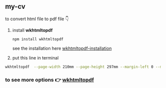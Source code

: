 ## my-cv

to convert html file to pdf file 👇️

1. install **wkhtmltopdf**
   ```
   npm install wkhtmltopdf
   ```

   see the installation here [wkhtmltopdf-installation](https://computingforgeeks.com/install-wkhtmltopdf-on-ubuntu-debian-linux/)

2. put this line in terminal

```bash
wkhtmltopdf  --page-width 210mm --page-height 297mm --margin-left 0 --margin-right 0 cv.html cv.pdf
```

### to see more options :point_right: [wkhtmltopdf](https://wkhtmltopdf.org/usage/wkhtmltopdf.txt)
